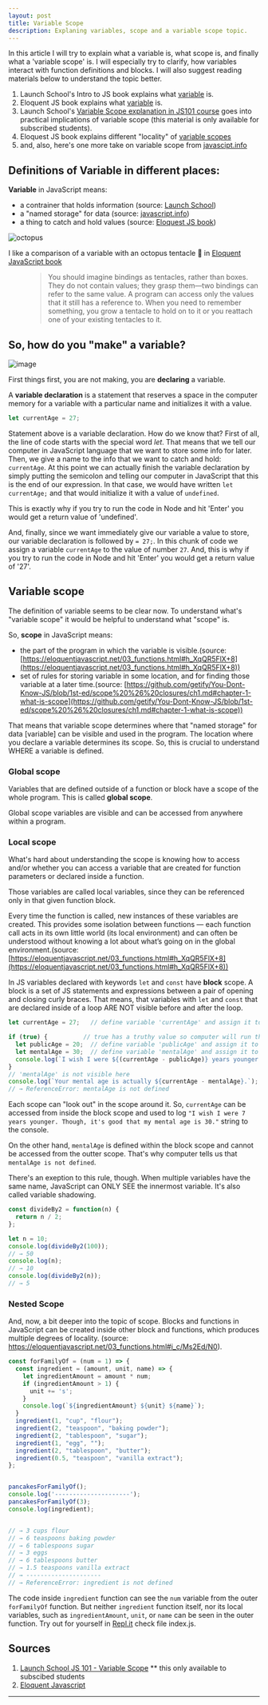 ```yaml
---
layout: post
title: Variable Scope
description: Explaning variables, scope and a variable scope topic.
---
```


In this article I will try to explain what a variable is, what scope is, and finally what a 'variable scope' is. I will especially try to clarify, how variables interact with function definitions and blocks. I will also suggest reading materials below to understand the topic better.

1. Launch School's Intro to JS book explains what [variable](https://launchschool.com/books/javascript/read/variables#variablescope) is.
2. Eloquent JS book explains what [variable](https://eloquentjavascript.net/02_program_structure.html#h_lnOC+GBEtu) is.
3. Launch School's [Variable Scope explanation in JS101 course](https://launchschool.com/lessons/64655364/assignments/7c0087dd) goes into practical implications of variable scope (this material is only available for subscribed students).
4. Eloquest JS book explains different "locality" of [variable scopes](https://eloquentjavascript.net/03_functions.html#h_XqQR5FlX+8)
5. and, also, here's one more take on variable scope from [javascipt.info](https://javascript.info/closure)

## Definitions of Variable in different places: 

**Variable** in JavaScript means: 
- a contrainer that holds information (source: [Launch School](https://launchschool.com/books/javascript/read/variables#variablescope))
- a "named storage" for data (source: [javascript.info](https://javascript.info/variables))
- a thing to catch and hold values (source: [Eloquest JS book](https://eloquentjavascript.net/02_program_structure.html#h_lnOC+GBEtu))


![octopus](/assets/images/variable-octopus-holding-value.jpg)
<dl>
	<dt>I like a comparison of a variable with an octopus tentacle 🐙 in  <a href="https://eloquentjavascript.net/02_program_structure.html#h_lnOC+GBEtu">Eloquent JavaScript book</a></dt>
	<dd>
		<blockquote>
    You should imagine bindings as tentacles, rather than boxes. They do not contain values; they grasp them—two bindings can refer to the same value. A program can access only the values that it still has a reference to. When you need to remember something, you grow a tentacle to hold on to it or you reattach one of your existing tentacles to it.
		</blockquote>
	</dd>
</dl>


## So, how do you "make" a variable?

![image](/assets/images/variable-scope-1.png)

First things first, you are not making, you are **declaring** a variable. 

A **variable declaration** is a statement that reserves a space in the computer memory for a variable with a particular name and initializes it with a value. 

```javascript
let currentAge = 27;
```

Statement above is a variable declaration. How do we know that? First of all, the line of code starts with the special word _let_. That means that we tell our computer in JavaScript language that we want to store some info for later. Then, we give a name to the info that we want to catch and hold: `currentAge`. At this point we can actually finish the variable declaration by simply putting the semicolon and telling our computer in JavaScript that this is the end of our expression. In that case, we would have written `let currentAge;` and that would initialize it with a value of `undefined`. 

This is exactly why if you try to run the code in Node and hit 'Enter' you would get a return value of 'undefined'. 

And, finally, since we want immediately give our variable a value to store, our variable declaration is followed by `= 27;`. In this chunk of code we assign a variable `currentAge` to the value of number `27`. And, this is why if you try to run the code in Node and hit 'Enter' you would get a return value of '27'.


## Variable scope

The definition of variable seems to be clear now. To understand what's "variable scope" it would be helpful to understand what "scope" is. 

So, **scope** in JavaScript means: 
- the part of the program in which the variable is visible.(source: [https://eloquentjavascript.net/03_functions.html#h_XqQR5FlX+8](https://eloquentjavascript.net/03_functions.html#h_XqQR5FlX+8))
- set of rules for storing variable in some location, and for finding those variable at a later time.(source: [https://github.com/getify/You-Dont-Know-JS/blob/1st-ed/scope%20%26%20closures/ch1.md#chapter-1-what-is-scope](https://github.com/getify/You-Dont-Know-JS/blob/1st-ed/scope%20%26%20closures/ch1.md#chapter-1-what-is-scope))

That means that variable scope determines where that "named storage" for data [variable] can be visible and used in the program. The location where you declare a variable determines its scope. So, this is crucial to understand WHERE a variable is defined.



### Global scope
Variables that are defined outside of a function or block have a scope of the whole program. This is called **global scope**.

Global scope variables are visible and can be accessed from anywhere within a program.

### Local scope
What's hard about understanding the scope is knowing how to access and/or whether you can access a variable that are created for function parameters or declared inside a function. 

Those variables are called local variables, since they can be referenced only in that given function block. 

Every time the function is called, new instances of these variables are created. This provides some isolation between functions — each function call acts in its own little world (its local environment) and can often be understood without knowing a lot about what’s going on in the global environment.(source: [https://eloquentjavascript.net/03_functions.html#h_XqQR5FlX+8](https://eloquentjavascript.net/03_functions.html#h_XqQR5FlX+8))

In JS variables declared with keywords `let` and `const` have **block** scope. A block is a set of JS statements and expressions between a pair of opening and closing curly braces. That means, that variables with  `let` and `const` that are declared inside of a loop ARE NOT visible before and after the loop.

```javascript
let currentAge = 27;   // define variable 'currentAge' and assign it to value of number 27

if (true) {          // true has a truthy value so computer will run the code in the block scope    
  let publicAge = 20;  // define variable 'publicAge' and assign it to value of number 20
  let mentalAge = 30;  // define variable 'mentalAge' and assign it to value of number 30
  console.log(`I wish I were ${(currentAge - publicAge)} years younger. Though, it's good that my mental age is ${mentalAge}.`);  //  → "I wish I were 7 years younger. Though, it's good that my mental age is 30."
}
// 'mentalAge' is not visible here
console.log(`Your mental age is actually ${currentAge - mentalAge}.`);
// → ReferenceError: mentalAge is not defined
```
Each scope can "look out" in the scope around it. So, `currentAge` can be accessed from inside the block scope and used to log `"I wish I were 7 years younger. Though, it's good that my mental age is 30."` string to the console. 

On the other hand, `mentalAge` is defined within the block scope and cannot be accessed from the outter scope. That's why computer tells us that `mentalAge is not defined`.  

There's an exeption to this rule, though. When multiple variables have the same name, JavaScript can ONLY SEE the innermost variable. It's also called variable shadowing.

```javascript
const divideBy2 = function(n) {
  return n / 2;
};

let n = 10;
console.log(divideBy2(100));
// → 50
console.log(n);
// → 10
console.log(divideBy2(n));
// → 5
```

### Nested Scope
And, now, a bit deeper into the topic of scope. Blocks and functions in JavaScript can be created inside other block and functions, which produces multiple degrees of locality. (source: https://eloquentjavascript.net/03_functions.html#i_c/Ms2Ed/N0). 

```javascript
const forFamilyOf = (num = 1) => {
  const ingredient = (amount, unit, name) => {
    let ingredientAmount = amount * num;
    if (ingredientAmount > 1) {
      unit += 's';
    }
    console.log(`${ingredientAmount} ${unit} ${name}`);
  }
  ingredient(1, "cup", "flour");
  ingredient(2, "teaspoon", "baking powder");
  ingredient(2, "tablespoon", "sugar");
  ingredient(1, "egg", "");
  ingredient(2, "tablespoon", "butter");
  ingredient(0.5, "teaspoon", "vanilla extract");
};


pancakesForFamilyOf();
console.log('---------------------');
pancakesForFamilyOf(3);
console.log(ingredient); 


// → 3 cups flour
// → 6 teaspoons baking powder
// → 6 tablespoons sugar
// → 3 eggs 
// → 6 tablespoons butter
// → 1.5 teaspoons vanilla extract
// → ---------------------
// → ReferenceError: ingredient is not defined
```

The code inside `ingredient` function can see the `num` variable from the outer `forFamilyOf` function. But neither `ingredient` function itself, nor its local variables, such as `ingredientAmount`, `unit`, or `name` can be seen in the outer function. Try out for yourself in [Repl.it](https://repl.it/@dmytronayda/variableScope) check file index.js.


## Sources
1. [Launch School JS 101 - Variable Scope](https://launchschool.com/lessons/64655364/assignments/7c0087dd) ** this only available to subscibed students
2. [Eloquent Javascript](https://eloquentjavascript.net/index.html)



****